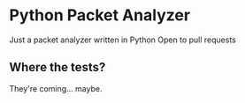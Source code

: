 # Python Packet Analyzer

Just a packet analyzer written in Python
Open to pull requests

## Where the tests?

They're coming... maybe.
